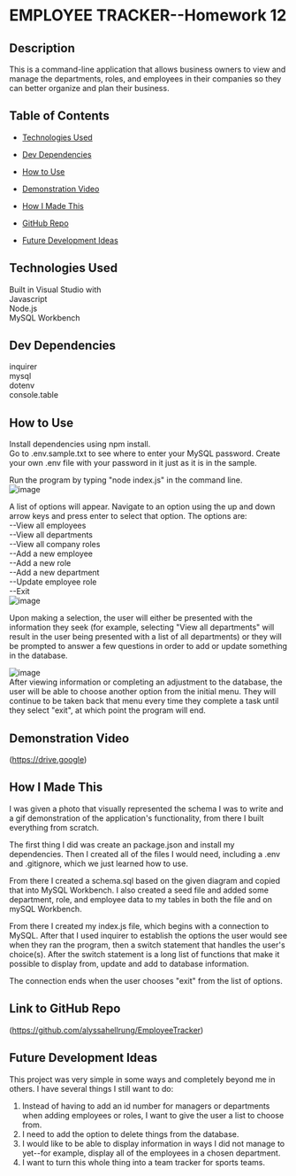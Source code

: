 # EMPLOYEE TRACKER--Homework 12

## Description  
This is a command-line application that allows business owners to view and manage the departments, roles, and employees in their companies so they can better organize and plan their business.

## Table of Contents

* [Technologies Used](#technologies-used)

* [Dev Dependencies](#dev-dependencies)

* [How to Use](#how-to-use)

* [Demonstration Video](#demonstration-video)

* [How I Made This](#how-i-made-this)

* [GitHub Repo](#link-to-github-repo)

* [Future Development Ideas](#future-development-ideas)

## Technologies Used  
Built in Visual Studio with        
Javascript      
Node.js   
MySQL Workbench        

## Dev Dependencies  
inquirer  
mysql  
dotenv  
console.table           

## How to Use  
Install dependencies using npm install.  
Go to .env.sample.txt to see where to enter your MySQL password. Create your own .env file with your password in it just as it is in the sample.    

Run the program by typing "node index.js" in the command line.    
![image]()   

A list of options will appear. Navigate to an option using the up and down arrow keys and press enter to select that option. The options are:       
  --View all employees   
  --View all departments     
  --View all company roles  
  --Add a new employee    
  --Add a new role  
  --Add a new department  
  --Update employee role  
  --Exit  
![image](./Develop/assets/Images/managerquestions.png)  

Upon making a selection, the user will either be presented with the information they seek (for example, selecting "View all departments" will result in the user being presented with a list of all departments) or they will be prompted to answer a few questions in order to add or update something in the database.       

![image](./Develop/assets/Images/allquestions.png)  
After viewing information or completing an adjustment to the database, the user will be able to choose another option from the initial menu. They will continue to be taken back that menu every time they complete a task until they select "exit", at which point the program will end.

## Demonstration Video
(https://drive.google)  

## How I Made This  
I was given a photo that visually represented the schema I was to write and a gif demonstration of the application's functionality, from there I built everything from scratch.

The first thing I did was create an package.json and install my dependencies. Then I created all of the files I would need, including a .env and .gitignore, which we just learned how to use.

From there I created a schema.sql based on the given diagram and copied that into MySQL Workbench. I also created a seed file and added some department, role, and employee data to my tables in both the file and on mySQL Workbench.  

From there I created my index.js file, which begins with a connection to MySQL. After that I used inquirer to establish the options the user would see when they ran the program, then a switch statement that handles the user's choice(s). After the switch statement is a long list of functions that make it possible to display from, update and add to database information.  

The connection ends when the user chooses "exit" from the list of options. 

## Link to GitHub Repo    
(https://github.com/alyssahellrung/EmployeeTracker)

## Future Development Ideas
This project was very simple in some ways and completely beyond me in others. I have several things I still want to do:
1) Instead of having to add an id number for managers or departments when adding employees or roles, I want to give the user a list to choose from.
2) I need to add the option to delete things from the database.
3) I would like to be able to display information in ways I did not manage to yet--for example, display all of the employees in a chosen department.
4) I want to turn this whole thing into a team tracker for sports teams. 